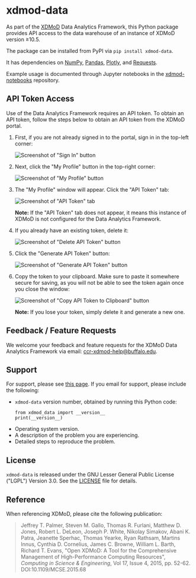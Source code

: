 # xdmod-data
As part of the [XDMoD](https://open.xdmod.org) Data Analytics Framework, this Python package provides API access to the data warehouse of an instance of XDMoD version ≥10.5.

The package can be installed from PyPI via `pip install xdmod-data`.

It has dependencies on [NumPy](https://pypi.org/project/numpy/), [Pandas](https://pypi.org/project/pandas/), [Plotly](https://pypi.org/project/plotly/), and [Requests](https://pypi.org/project/requests/).

Example usage is documented through Jupyter notebooks in the [xdmod-notebooks](https://github.com/ubccr/xdmod-notebooks) repository.

## API Token Access
Use of the Data Analytics Framework requires an API token. To obtain an API token, follow the steps below to obtain an API token from the XDMoD portal.

1. First, if you are not already signed in to the portal, sign in in the top-left corner:

    ![Screenshot of "Sign In" button](https://raw.githubusercontent.com/ubccr/xdmod-data/main/docs/images/api-token/sign-in.jpg)

1. Next, click the "My Profile" button in the top-right corner:

    ![Screenshot of "My Profile" button](https://raw.githubusercontent.com/ubccr/xdmod-data/main/docs/images/api-token/my-profile.jpg)

1. The "My Profile" window will appear. Click the "API Token" tab:

    ![Screenshot of "API Token" tab](https://raw.githubusercontent.com/ubccr/xdmod-data/main/docs/images/api-token/api-token-tab.jpg)

    **Note:** If the "API Token" tab does not appear, it means this instance of XDMoD is not configured for the Data Analytics Framework.

1. If you already have an existing token, delete it:

    ![Screenshot of "Delete API Token" button](https://raw.githubusercontent.com/ubccr/xdmod-data/main/docs/images/api-token/delete.jpg)

1. Click the "Generate API Token" button:

    ![Screenshot of "Generate API Token" button](https://raw.githubusercontent.com/ubccr/xdmod-data/main/docs/images/api-token/generate.jpg)

1. Copy the token to your clipboard. Make sure to paste it somewhere secure for saving, as you will not be able to see the token again once you close the window:

    ![Screenshot of "Copy API Token to Clipboard" button](https://raw.githubusercontent.com/ubccr/xdmod-data/main/docs/images/api-token/copy.jpg)

    **Note:** If you lose your token, simply delete it and generate a new one.

## Feedback / Feature Requests
We welcome your feedback and feature requests for the XDMoD Data Analytics Framework via email: ccr-xdmod-help@buffalo.edu.

## Support
For support, please see [this page](https://open.xdmod.org/support.html). If you email for support, please include the following:
* `xdmod-data` version number, obtained by running this Python code:
    ```
    from xdmod_data import __version__
    print(__version__)
    ```
* Operating system version.
* A description of the problem you are experiencing.
* Detailed steps to reproduce the problem.

## License
`xdmod-data` is released under the GNU Lesser General Public License ("LGPL") Version 3.0. See the [LICENSE](LICENSE) file for details.

## Reference
When referencing XDMoD, please cite the following publication:

> Jeffrey T. Palmer, Steven M. Gallo, Thomas R. Furlani, Matthew D. Jones, Robert L. DeLeon, Joseph P. White, Nikolay Simakov, Abani K. Patra, Jeanette Sperhac, Thomas Yearke, Ryan Rathsam, Martins Innus, Cynthia D. Cornelius, James C. Browne, William L. Barth, Richard T. Evans, "Open XDMoD: A Tool for the Comprehensive Management of High-Performance Computing Resources", *Computing in Science & Engineering*, Vol 17, Issue 4, 2015, pp. 52-62. DOI:10.1109/MCSE.2015.68
